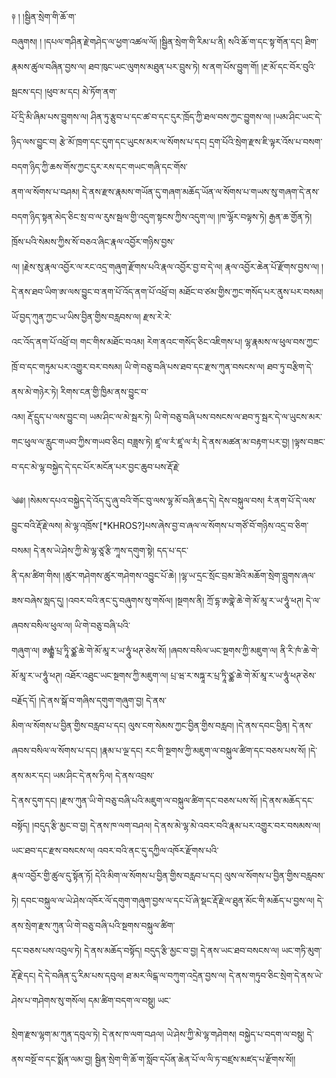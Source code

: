 ﻿  
༈   ། །སྦྱིན་སྲེག་གི་ཆོ་ག་  
བཞུགས། ། །དཔལ་གཤིན་རྗེ་གཤེད་ལ་ཕྱག་འཚལ་ལོ། །སྦྱིན་སྲེག་གི་རིམ་པ་ནི། སའི་ཆོ་ག་དང་སྟ་གོན་དང། ཐིག་རྣམས་ཚུལ་བཞིན་བྱས་ལ། ཐབ་ཁུང་ཡང་ལུགས་མཐུན་པར་བྲུས་ཏེ། ས་ནག་པོས་བྱུག་གོ། །རྔ་མོ་དང་བོར་བུའི་སྦངས་དང། །ཕུབ་མ་དང། མེ་ཏོག་ནག་  
པོ་དྲི་མི་ཞིམ་པས་བྱུགས་ལ། ཤིན་ཏུ་རྩུབ་པ་དང་ཚ་བ་དང་དུར་ཁྲོད་ཀྱི་ཐལ་བས་ཀྱང་བྱུགས་ལ། །ཡམ་ཤིང་ཡང་དེ་ཉིད་ལས་བྱུང་བ། རྩེ་མོ་ཁྲག་དང་དུག་དང་ཡུངས་མར་ལ་སོགས་པ་དང། དྲག་པོའི་སྲེག་རྫས་ཇི་ལྟར་འོས་པ་བསག་བདག་ཉིད་ཀྱི་ཆས་གོས་ཀྱང་དུར་རས་དང་གཡང་གཞི་དང་གོས་  
ནག་ལ་སོགས་པ་བཤམ། དེ་ནས་རྫས་རྣམས་གཡོན་དུ་གཞག་མཆོད་ཡོན་ལ་སོགས་པ་གཡས་སུ་གཞག་དེ་ནས་བདག་ཉིད་སྟན་མེད་ཅིང་སྲ་བ་ལ་རུས་སྦལ་གྱི་འདུག་སྟངས་ཀྱིས་འདུག་ལ། །ཁ་ལྷོར་བལྟས་ཏེ། རྒྱན་ཆ་གྱོན་ཏེ། ཁྲོས་པའི་སེམས་ཀྱིས་སོ་བཅའ་ཞིང་རྣལ་འབྱོར་གཉིས་བྱས་  
ལ། །རྗེས་སུ་རྣལ་འབྱོར་ལ་རང་འདྲ་གཞུག་རྫོགས་པའི་རྣལ་འབྱོར་བྱ་བ་དེ་ལ། རྣལ་འབྱོར་ཆེན་པོ་རྫོགས་བྱས་ལ། །དེ་ནས་ཐབ་ཡིག་ཨ་ལས་བྱུང་བ་ནག་པོ་འོད་ནག་པོ་འཕྲོ་བ། མཐོང་བ་ཙམ་གྱིས་ཀྱང་གསོད་པར་ནུས་པར་བསམ། ཡོ་བྱད་ཀུན་ཀྱང་ཡ་ཡིས་བྱིན་གྱིས་བརླབས་ལ། རྫས་རེ་རེ་  
འང་འོད་ནག་པོ་འཕྲོ་བ། གང་གིས་མཐོང་བའམ། རེག་ནའང་གསོད་ཅིང་འཇིགས་པ། ལྷ་རྣམས་ལ་ཕུལ་བས་ཀྱང་ཁྲོ་བ་དང་གཏུམ་པར་འགྱུར་བར་བསམ། ཡི་གེ་བཅུ་བཞི་པས་ཐབ་དང་རྫས་ཀུན་བསངས་ལ། ཐབ་ཏུ་བརྩིག་དེ་ནས་མེ་གཉེར་ཏེ། རིགས་ངན་གྱི་ཁྱིམ་ནས་བྱུང་བ་  
འམ། རྡོ་དྲུད་པ་ལས་བྱུང་བ། ཡམ་ཤིང་ལ་མེ་སྦར་ཏེ། ཡི་གེ་བཅུ་བཞི་པས་བསངས་ལ་ཐབ་ཏུ་སྦར་དེ་ལ་ཡུངས་མར་གང་ཕུལ་ལ་རླུང་གཡབ་ཀྱིས་གཡབ་ཅིང། བཟླས་ཏེ། ཛཱ་ལ་རཾ་ཛཱ་ལ་རཾ། དེ་ནས་མཚན་མ་བརྟག་པར་བྱ། །ལྟས་བཟང་བ་དང་མེ་ལྷ་བསྐྱེད་དེ་དང་པོར་མངོན་པར་བྱང་ཆུབ་པས་རྡོ་རྗེ་  
  
༄༅། །སེམས་དཔའ་བསྐྱེད་དེ་འོད་དུ་ཞུ་བའི་གོང་བུ་ལས་ལྷ་མོ་བཞི་ཆད་དེ། དེས་བསྐུལ་བས། རཾ་ནག་པོ་དེ་ལས་བྱུང་བའི་རྡོ་རྗེ་ལས། མེ་ལྷ་འཁྲོས་[*KHROS?]པས་ཞེས་བྱ་བ་ཞལ་ལ་སོགས་པ་གཙོ་བོ་གཉིས་འདྲ་བ་ཅིག་བསམ། དེ་ནས་ཡེ་ཤེས་ཀྱི་མེ་ལྷ་ཙཱ་རྩི་ཀཱས་དགུག་སྟེ། དད་པ་དང་  
ནི་དམ་ཚིག་གིས། །ཚུར་གཤེགས་ཚུར་གཤེགས་འབྱུང་པོ་ཆེ། །ལྷ་ཡ་དྲང་སྲོང་བྲམ་ཟེའི་མཆོག་སྲེག་བླུགས་ཞལ་ཟས་བཞེས་སླད་དུ། །འབར་བའི་ནང་དུ་བཞུགས་སུ་གསོལ། །སྔགས་ནི། ཀྲོ་དྷ་ཨགྣེ་ཆེ་གེ་མོ་མཱ་ར་ཡ་ཧཱུཾ་ཕཊ། དེ་ལ་ཞབས་བསིལ་ཕུལ་ལ། ཡི་གེ་བཅུ་བཞི་པའི་  
གཞུག་ལ། ཨརྒྷཾ་པྲ་ཏཱི་ཙྪ་ཆེ་གེ་མོ་མཱ་ར་ཡ་ཧཱུཾ་ཕཊ་ཅེས་སོ། །ཞབས་བསིལ་ཡང་སྔགས་ཀྱི་མཇུག་ལ། ནི་རི་ཁཾ་ཆེ་གེ་མོ་མཱ་ར་ཡ་ཧཱུཾ་ཕཊ། འཐོར་འཐུང་ཡང་སྔགས་ཀྱི་མཇུག་ལ། པྲ་ཝ་ར་སཏྐཱ་ར་པྲ་ཏཱི་ཙྪ་ཆེ་གེ་མོ་མཱ་ར་ཡ་ཧཱུཾ་ཕཊ་ཅེས་བརྗོད་དོ། །དེ་ནས་སྒོ་བ་གཞིས་དགུག་གཞུག་བྱ། དེ་ནས་  
མིག་ལ་སོགས་པ་བྱིན་གྱིས་བརླབ་པ་དང། ལུས་ངག་སེམས་ཀྱང་བྱིན་གྱིས་བརླབ། །དེ་ནས་དབང་བྱིན། དེ་ནས་ཞབས་བསིལ་ལ་སོགས་པ་དང། །རྣམ་པ་ལྔ་དང། རང་གི་སྔགས་ཀྱི་མཇུག་ལ་བསྐུལ་ཚིག་དང་བཅས་པས་སོ། །དེ་ནས་མར་དང། ཡམ་ཤིང་དེ་ནས་ཏིལ། དེ་ནས་འབྲས་  
དེ་ནས་དུག་དང། །རྫས་ཀུན་ཡི་གེ་བཅུ་བཞི་པའི་མཇུག་ལ་བསྐུལ་ཚིག་དང་བཅས་པས་སོ། །དེ་ནས་མཆོད་དང་བསྟོད། །བདུད་རྩི་མྱང་བ་བྱ། དེ་ནས་ཁ་ལག་བཤལ། དེ་ནས་མེ་ལྷ་མེ་འབར་བའི་རྣམ་པར་འགྱུར་བར་བསམས་ལ། ཡང་ཐབ་དང་རྫས་བསངས་ལ། འབར་བའི་ནང་དུ་དཀྱིལ་འཁོར་རྫོགས་པའི་  
རྣལ་འབྱོར་གྱི་ཚུལ་དུ་སྟོན་ཏོ། དེའི་མིག་ལ་སོགས་པ་བྱིན་གྱིས་བརླབ་པ་དང། ལུས་ལ་སོགས་པ་བྱིན་གྱིས་བརླབས་ཏེ། དབང་བསྐུལ་ལ་ཡེ་ཤེས་འཁོར་ལོ་དགུག་གཞུག་བྱས་ལ་དང་པོ་ཞེ་སྡང་རྡོ་རྗེ་ལ་ཐུན་མོང་གི་མཆོད་པ་བྱས་ལ། དེ་ནས་སྲེག་རྫས་ཀུན་ཡི་གེ་བཅུ་བཞི་པའི་སྔགས་བསྐུལ་ཚིག་  
དང་བཅས་པས་འབུལ་ཏེ། དེ་ནས་མཆོད་བསྟོད། བདུད་རྩི་མྱང་བ་བྱ། དེ་ནས་ཡང་ཐབ་བསངས་ལ། ཡང་གཏི་མུག་རྡོ་རྗེ་དང། དེ་དེ་བཞིན་དུ་རིམ་པས་དབུལ། ཐ་མར་ལིངྒ་ལ་བཀུག་འདྲེན་བྱས་ལ། དེ་ནས་གཏུབ་ཅིང་སྲེག་དེ་ནས་ཡེ་ཤེས་པ་གཤེགས་སུ་གསོལ། དམ་ཚིག་བདག་ལ་བསྡུ། ཡང་  
  
སྲེག་རྫས་ལྷག་མ་ཀུན་དབུལ་ཏེ། དེ་ནས་ཁ་ལག་བཤལ། ཡེ་ཤེས་ཀྱི་མེ་ལྷ་གཤེགས། བསྐྱེད་པ་བདག་ལ་བསྡུ། དེ་ནས་བསྔོ་བ་དང་སྨོན་ལམ་བྱ། སྦྱིན་སྲེག་གི་ཆོ་ག་སློབ་དཔོན་ཆེན་པོ་ལ་ལི་ཏ་བཛྲས་མཛད་པ་རྫོགས་སོ།།  
  
  
